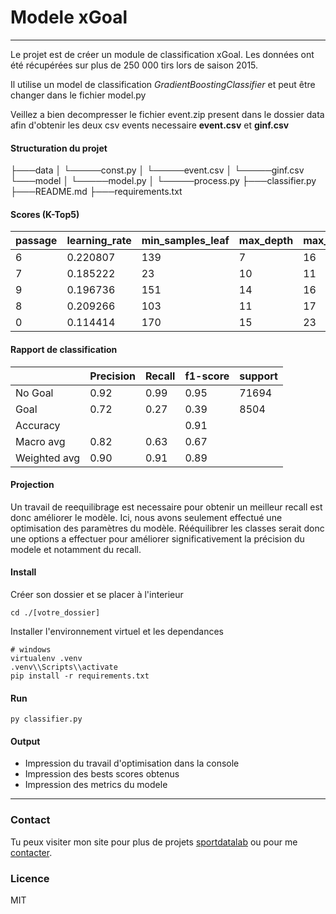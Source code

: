 # Modele xGoal
____


Le projet est de créer un module de classification xGoal. Les données ont été récupérées sur plus de 250 000 tirs lors de saison 2015.

Il utilise un model de classification *GradientBoostingClassifier* et peut être changer dans le fichier model.py

Veillez a bien decompresser le fichier event.zip present dans le dossier data afin d'obtenir les deux csv events necessaire **event.csv** et **ginf.csv**

#### Structuration du projet

├───data
│   └─────const.py
│   └─────event.csv
│   └─────ginf.csv
└───model
│   └─────model.py
│   └─────process.py
├───classifier.py
├───README.md
├───requirements.txt


#### Scores (K-Top5)

| passage | learning_rate | min_samples_leaf | max_depth | max_features | train_ROCAUC | test_ROCAUC | recall   | precision | f1_score | train_accuracy | test_accuracy | loss      | status |
|---------|---------------|------------------|-----------|--------------|--------------|-------------|----------|-----------|----------|----------------|---------------|-----------|--------|
| 6       | 0.220807      | 139              | 7         | 16           | 0.818083     | 0.819127    | 0.267404 | 0.716672  | 0.389484 | 0.910439       | 0.911108      | -0.819127 | ok     |
| 7       | 0.185222      | 23               | 10        | 11           | 0.819106     | 0.818228    | 0.267992 | 0.709748  | 0.389074 | 0.910566       | 0.910758      | -0.818228 | ok     |
| 9       | 0.196736      | 151              | 14        | 16           | 0.818530     | 0.818736    | 0.266698 | 0.717494  | 0.388856 | 0.910425       | 0.911108      | -0.818736 | ok     |
| 8       | 0.209266      | 103              | 11        | 17           | 0.818678     | 0.818609    | 0.266698 | 0.716135  | 0.388656 | 0.910486       | 0.911033      | -0.818609 | ok     |
| 0       | 0.114414      | 170              | 15        | 23           | 0.818230     | 0.818869    | 0.266345 | 0.717681  | 0.388508 | 0.910304       | 0.911095      | -0.818869 | ok     |

#### Rapport de classification
|              | Precision | Recall | f1-score | support | 
|--------------|-----------|--------|----------|-
| No Goal      | 0.92      | 0.99   | 0.95     | 71694 
| Goal         | 0.72      | 0.27   | 0.39     | 8504 
| Accuracy     |           |        | 0.91 
| Macro avg    | 0.82      | 0.63   | 0.67  
| Weighted avg | 0.90      | 0.91   | 0.89 

#### Projection

Un travail de reequilibrage est necessaire pour obtenir un meilleur recall est donc améliorer le modèle.
Ici, nous avons seulement effectué une optimisation des paramètres du modèle.
Rééquilibrer les classes serait donc une options a effectuer pour améliorer significativement la précision du modele et notamment du recall.

#### Install

Créer son dossier et se placer à l'interieur
```
cd ./[votre_dossier]
```
Installer l'environnement virtuel et les dependances
```
# windows
virtualenv .venv
.venv\\Scripts\\activate
pip install -r requirements.txt 
```
#### Run

```
py classifier.py
```

#### Output
- Impression du travail d'optimisation dans la console
- Impression des bests scores obtenus
- Impression des metrics du modele
___


### Contact

Tu peux visiter mon site pour plus de projets [sportdatalab](https://www.sportdatalab.fr/projects) ou pour me [contacter](https://www.sportdatalab.fr/contact).

### Licence

MIT


